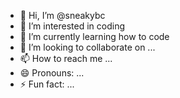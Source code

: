 - 👋 Hi, I’m @sneakybc
- 👀 I’m interested in coding
- 🌱 I’m currently learning how to code
- 💞️ I’m looking to collaborate on ...
- 📫 How to reach me ...
- 😄 Pronouns: ...
- ⚡ Fun fact: ...

<!---
sneakybc/sneakybc is a ✨ special ✨ repository because its `README.md` (this file) appears on your GitHub profile.
You can click the Preview link to take a look at your changes.
--->
